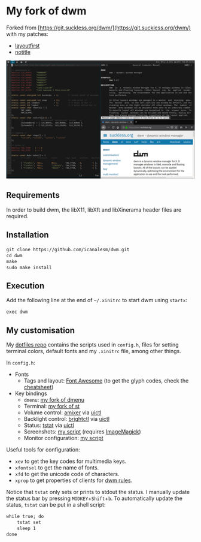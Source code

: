 # My fork of dwm

Forked from [https://git.suckless.org/dwm/](https://git.suckless.org/dwm/) with my patches:

* [layoutfirst](https://github.com/icanalesm/dwm/tree/layoutfirst)
* [notitle](https://github.com/icanalesm/dwm/tree/notitle)

![mydwm](img/mydwm.png)


## Requirements

In order to build dwm, the libX11, libXft and libXinerama header files are required.

## Installation

```
git clone https://github.com/icanalesm/dwm.git
cd dwm
make
sudo make install
```


## Execution

Add the following line at the end of `~/.xinitrc` to start dwm using `startx`:
```
exec dwm
```


## My customisation

My [dotfiles repo](https://github.com/icanalesm/dotfiles) contains the scripts used in `config.h`, files for setting terminal colors, default fonts and my `.xinitrc` file, among other things.

In `config.h`:

* Fonts
  - Tags and layout: [Font Awesome](https://github.com/FortAwesome/Font-Awesome) (to get the glyph codes, check the [cheatsheet](https://www.fontawesome.com/cheatsheet))
* Key bindings
  - `dmenu`: [my fork of dmenu](https://github.com/icanalesm/dmenu)
  - Terminal: [my fork of st](https://github.com/icanalesm/st)
  - Volume control: [amixer](http://www.alsa-project.org) via [uictl](https://github.com/icanalesm/uictl)
  - Backlight control: [brightctl](https://github.com/icanalesm/brightctl) via [uictl](https://github.com/icanalesm/uictl)
  - Status: [tstat](https://github.com/icanalesm/tstat) via [uictl](https://github.com/icanalesm/uictl)
  - Screenshots: [my script](https://github.com/icanalesm/dotfiles/blob/master/.local/bin/scrshot) (requires [ImageMagick](https://www.imagemagick.org/))
  - Monitor configuration: [my script](https://github.com/icanalesm/dotfiles/blob/master/.local/bin/monctl)

Useful tools for configuration:

* `xev` to get the key codes for multimedia keys.
* `xfontsel` to get the name of fonts.
* `xfd` to get the unicode code of characters.
* `xprop` to get properties of clients for [dwm rules](https://dwm.suckless.org/customisation/rules).

Notice that `tstat` only sets or prints to stdout the status. I manually update the status bar by pressing `MODKEY`+`Shift`+`b`. To automatically update the status, `tstat` can be put in a shell script:
```
while true; do
	tstat set
	sleep 1
done
```
